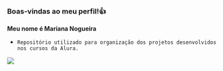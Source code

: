 ### Boas-vindas ao meu perfil!👍

**Meu nome é Mariana Nogueira**

- ```Repositório utilizado para organização dos projetos desenvolvidos nos cursos da Alura.```

![](https://media1.tenor.com/m/LJdkvSLb4n4AAAAC/iodadance.gif)
